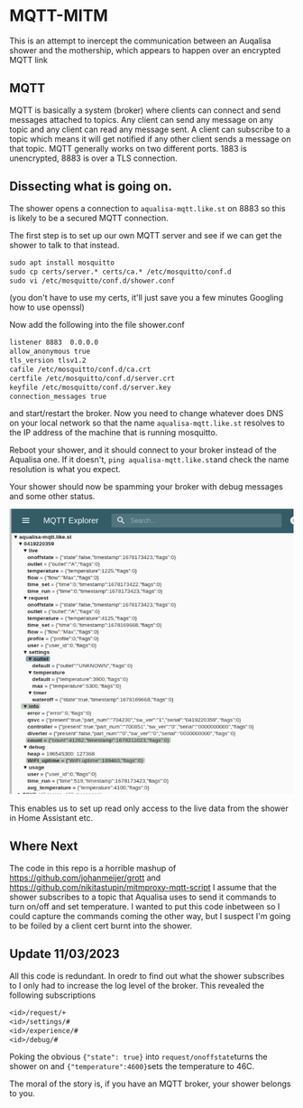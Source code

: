 # MQTT-MITM
This is an attempt to inercept the communication between an Auqalisa shower and the mothership, which appears to happen over an encrypted MQTT link

## MQTT
MQTT is basically a system (broker) where clients can connect and send messages attached to topics.  Any client can send any message on any topic and any client can read any message sent.  A client can subscribe to a topic which means it will get notified if any other client sends a message on that topic.  MQTT generally works on two different ports.  1883 is unencrypted, 8883 is over a TLS connection.

## Dissecting what is going on.
The shower opens a connection to `aqualisa-mqtt.like.st` on 8883 so this is likely to be a secured MQTT connection.

The first step is to set up our own MQTT server and see if we can get the shower to talk to that instead.

``` 
sudo apt install mosquitto 
sudo cp certs/server.* certs/ca.* /etc/mosquitto/conf.d
sudo vi /etc/mosquitto/conf.d/shower.conf
```
(you don't have to use my certs, it'll just save you a few minutes Googling how to use openssl)

Now add the following into the file shower.conf
```
listener 8883  0.0.0.0
allow_anonymous true
tls_version tlsv1.2
cafile /etc/mosquitto/conf.d/ca.crt 
certfile /etc/mosquitto/conf.d/server.crt
keyfile /etc/mosquitto/conf.d/server.key
connection_messages true
```
and start/restart the broker.  Now you need to change whatever does DNS on your local network so that the name `aqualisa-mqtt.like.st` resolves to the IP address of the machine that is running mosquitto.

Reboot your shower, and it should connect to your broker instead of the Aqualisa one.  If it doesn't, `ping aqualisa-mqtt.like.st`and check the name resolution is what you expect.

Your shower should now be spamming your broker with debug messages and some other status.

![Alt](screenshot.png)

This enables us to set up read only access to the live data from the shower in Home Assistant etc.

## Where Next
The code in this repo is a horrible mashup of https://github.com/johanmeijer/grott and https://github.com/nikitastupin/mitmproxy-mqtt-script I assume that the shower subscribes to a topic that Aqualisa uses to send it commands to turn on/off and set temperature.  I wanted to put this code inbetween so I could capture the commands coming the other way, but I suspect I'm going to be foiled by a client cert burnt into the shower.

## Update 11/03/2023
All this code is redundant.  In oredr to find out what the shower subscribes to I only had to increase the log level of the broker.  This revealed the following subscriptions
```
<id>/request/+
<id>/settings/#
<id>/experience/# 
<id>/debug/#
```
Poking the obvious `{"state": true}` into `request/onoffstate`turns the shower on and `{"temperature":4600}`sets the temperature to 46C.

The moral of the story is, if you have an MQTT broker, your shower belongs to you.
